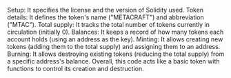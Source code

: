 Setup: It specifies the license and the version of Solidity used. Token details: It defines the token's name ("METACRAFT") and abbreviation ("MTAC"). Total supply: It tracks the total number of tokens currently in circulation (initially 0). Balances: It keeps a record of how many tokens each account holds (using an address as the key). Minting: It allows creating new tokens (adding them to the total supply) and assigning them to an address. Burning: It allows destroying existing tokens (reducing the total supply) from a specific address's balance. Overall, this code acts like a basic token with functions to control its creation and destruction.

